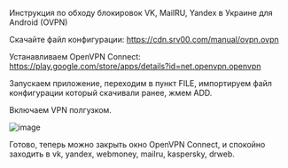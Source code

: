 Инструкция по обходу блокировок VK, MailRU, Yandex в Украине для Android (OVPN)

Скачайте файл конфигурации: https://cdn.srv00.com/manual/ovpn.ovpn

Устанавливаем OpenVPN Connect: https://play.google.com/store/apps/details?id=net.openvpn.openvpn

Запускаем приложение, переходим в пункт FILE, импортируем файл конфигурации который скачивали ранее, жмем ADD.

Включаем VPN полгузком.

![image](https://cdn.srv00.com/img/ovpn_644.jpg)

Готово, теперь можно закрыть окно OpenVPN Connect, и спокойно заходить в vk, yandex, webmoney, mailru, kaspersky, drweb.
